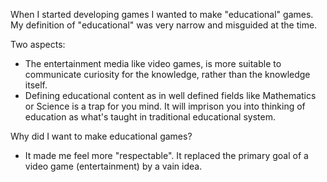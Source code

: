 

When I started developing games I wanted to make "educational" games. My definition of "educational" was very narrow and misguided at the time.

Two aspects:
* The entertainment media like video games, is more suitable to communicate curiosity for the knowledge, rather than the knowledge itself.
* Defining educational content as in well defined fields like Mathematics or Science is a trap for you mind. It will imprison you into thinking of education as what's taught in traditional educational system.

Why did I want to make educational games?
* It made me feel more "respectable". It replaced the primary goal of a video game (entertainment) by a vain idea.